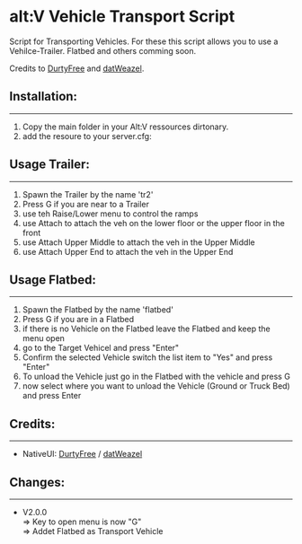 # alt:V Vehicle Transport Script
Script for Transporting Vehicles. For these this script allows you to use a Vehilce-Trailer. Flatbed and others comming soon.

Credits to
[DurtyFree](https://github.com/DurtyFree/alt-V-NativeUI) and [datWeazel](https://github.com/datWeazel/alt-V-NativeUI).

## Installation:
****
1. Copy the main folder in your Alt:V ressources dirtonary.
2. add the resoure to your server.cfg:

## Usage Trailer:
****
1. Spawn the Trailer by the name 'tr2'
2. Press G if you are near to a Trailer
3. use teh Raise/Lower menu to control the ramps
4. use Attach to attach the veh on the lower floor or the upper floor in the front
5. use Attach Upper Middle to attach the veh in the Upper Middle
6. use Attach Upper End to attach the veh in the Upper End

## Usage Flatbed:
****
1. Spawn the Flatbed by the name 'flatbed'
2. Press G if you are in a Flatbed
3. if there is no Vehicle on the Flatbed leave the Flatbed and keep the menu open
4. go to the Target Vehicel and press "Enter" 
5. Confirm the selected Vehicle switch the list item to "Yes" and press "Enter"
6. To unload the Vehicle just go in the Flatbed with the vehicle and press G
7. now select where you want to unload the Vehicle (Ground or Truck Bed) and press Enter

## Credits:
****
- NativeUI: [DurtyFree](https://github.com/DurtyFree/alt-V-NativeUI) / [datWeazel](https://github.com/datWeazel/alt-V-NativeUI)

## Changes:
****
- V2.0.0 <br>
    => Key to open menu is now "G" <br>
    => Addet Flatbed as Transport Vehicle